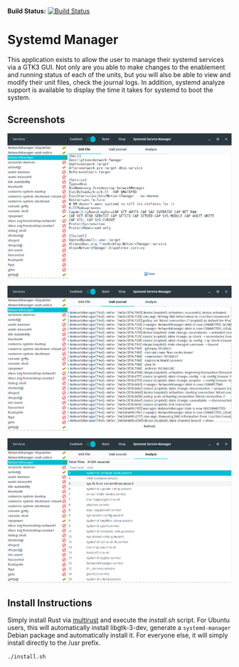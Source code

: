 **Build Status:** [![Build Status](https://travis-ci.org/mmstick/systemd-manager.png?branch=master)](https://travis-ci.org/mmstick/systemd-manager)

# Systemd Manager

This application exists to allow the user to manage their systemd services via a GTK3 GUI. Not only are you able to make changes to the enablement and running status of each of the units, but you will also be able to view and modify their unit files, check the journal logs. In addition, systemd analyze support is available to display the time it takes for systemd to boot the system.

## Screenshots

![Unit Files](screenshot-unit-file.png)

![Unit Journal](screenshot-unit-journal.png)

![Analyze](screenshot-analyze.png)

## Install Instructions

Simply install Rust via [multirust](https://github.com/brson/multirust) and execute the _install.sh_ script. For Ubuntu users, this will automatically install libgtk-3-dev, generate a `systemd-manager` Debian package and automatically install it. For everyone else, it will simply install directly to the /usr prefix.

```sh
./install.sh
```
